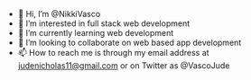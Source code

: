 - 👋 Hi, I’m @NikkiVasco
- 👀 I’m interested in full stack web development 
- 🌱 I’m currently learning web development 
- 💞️ I’m looking to collaborate on web based app development 
- 📫 How to reach me is through my email address at judenicholas11@gmail.com or on Twitter as @VascoJude


